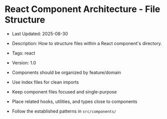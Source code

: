 # React Component Architecture - File Structure
- Last Updated: 2025-08-30
- Description: How to structure files within a React component's directory.
- Tags: react
- Version: 1.0


- Components should be organized by feature/domain
- Use index files for clean imports
- Keep component files focused and single-purpose
- Place related hooks, utilities, and types close to components
- Follow the established patterns in `src/components/`
